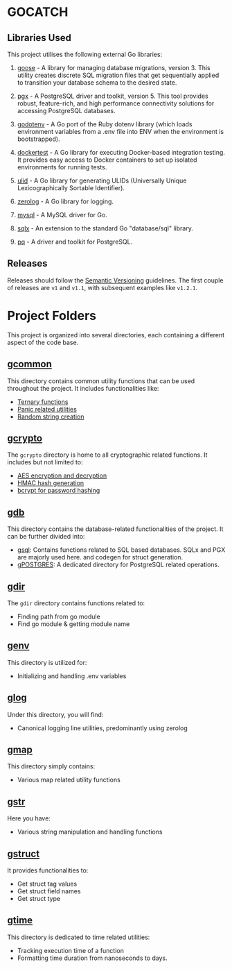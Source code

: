 # GOCATCH

[//]: # (This is a Go-based project developed to perform several database operations and migrations featuring an intuitive command line interface.)

## Libraries Used

This project utilises the following external Go libraries:

1. [goose](https://github.com/pressly/goose) - A library for managing database migrations, version 3. This utility creates discrete SQL migration files that get sequentially applied to transition your database schema to the desired state.

2. [pgx](https://github.com/jackc/pgx) - A PostgreSQL driver and toolkit, version 5. This tool provides robust, feature-rich, and high performance connectivity solutions for accessing PostgreSQL databases.

3. [godotenv](https://github.com/joho/godotenv) - A Go port of the Ruby dotenv library (which loads environment variables from a .env file into ENV when the environment is bootstrapped).

4. [dockertest](https://github.com/ory/dockertest) - A Go library for executing Docker-based integration testing. It provides easy access to Docker containers to set up isolated environments for running tests.

5. [ulid](https://github.com/oklog/ulid) - A Go library for generating ULIDs (Universally Unique Lexicographically Sortable Identifier).

6. [zerolog](https://github.com/rs/zerolog) - A Go library for logging.

7. [mysql](https://github.com/go-sql-driver/mysql) - A MySQL driver for Go.

8. [sqlx](https://github.com/jmoiron/sqlx) - An extension to the standard Go "database/sql" library.

9. [pq](https://github.com/lib/pq) - A driver and toolkit for PostgreSQL.

## Releases

Releases should follow the [Semantic Versioning](http://semver.org/) guidelines. The first couple of releases are `v1` and `v1.1`, with subsequent examples like `v1.2.1`.

# Project Folders

This project is organized into several directories, each containing a different aspect of the code base.
## [gcommon](https://github.com/SyaibanAhmadRamadhan/gocatch/tree/main/gcommon)
This directory contains common utility functions that can be used throughout the project. It includes functionalities like:

- [Ternary functions](https://github.com/SyaibanAhmadRamadhan/gocatch/blob/main/gcommon/ternary.go)
- [Panic related utilities](https://github.com/SyaibanAhmadRamadhan/gocatch/blob/main/gcommon/common.go)
- [Random string creation](https://github.com/SyaibanAhmadRamadhan/gocatch/blob/main/gcommon/random.go)

## [gcrypto](https://github.com/SyaibanAhmadRamadhan/gocatch/tree/main/gcrypto)

The `gcrypto` directory is home to all cryptographic related functions. It includes but not limited to:

- [AES encryption and decryption](https://github.com/SyaibanAhmadRamadhan/gocatch/blob/main/gcrypto/aes.go)
- [HMAC hash generation](https://github.com/SyaibanAhmadRamadhan/gocatch/blob/main/gcrypto/hmac.go)
- [bcrypt for password hashing](https://github.com/SyaibanAhmadRamadhan/gocatch/blob/main/gcrypto/bcyrpt.go)

## [gdb](https://github.com/SyaibanAhmadRamadhan/gocatch/tree/main/gdb)

This directory contains the database-related functionalities of the project. It can be further divided into:

- [gsql](https://github.com/SyaibanAhmadRamadhan/gocatch/tree/main/gdb/gsql): Contains functions related to SQL based databases. SQLx and PGX are majorly used here. and codegen for struct generation.
- [gPOSTGRES](https://github.com/SyaibanAhmadRamadhan/gocatch/tree/main/gdb/gsql/gPOSTGRE): A dedicated directory for PostgreSQL related operations.

## [gdir](https://github.com/SyaibanAhmadRamadhan/gocatch/tree/main/gdir)

The `gdir` directory contains functions related to:

- Finding path from go module
- Find go module & getting module name

## [genv](https://github.com/SyaibanAhmadRamadhan/gocatch/tree/main/genv)

This directory is utilized for:

- Initializing and handling .env variables

## [glog](https://github.com/SyaibanAhmadRamadhan/gocatch/tree/main/glog)

Under this directory, you will find:

- Canonical logging line utilities, predominantly using zerolog

## [gmap](https://github.com/SyaibanAhmadRamadhan/gocatch/tree/main/gmap)

This directory simply contains:

- Various map related utility functions

## [gstr](https://github.com/SyaibanAhmadRamadhan/gocatch/tree/main/gstr)

Here you have:

- Various string manipulation and handling functions

## [gstruct](https://github.com/SyaibanAhmadRamadhan/gocatch/tree/main/gstruct)

It provides functionalities to:

- Get struct tag values
- Get struct field names
- Get struct type

## [gtime](https://github.com/SyaibanAhmadRamadhan/gocatch/tree/main/gtime)

This directory is dedicated to time related utilities:

- Tracking execution time of a function
- Formatting time duration from nanoseconds to days.
